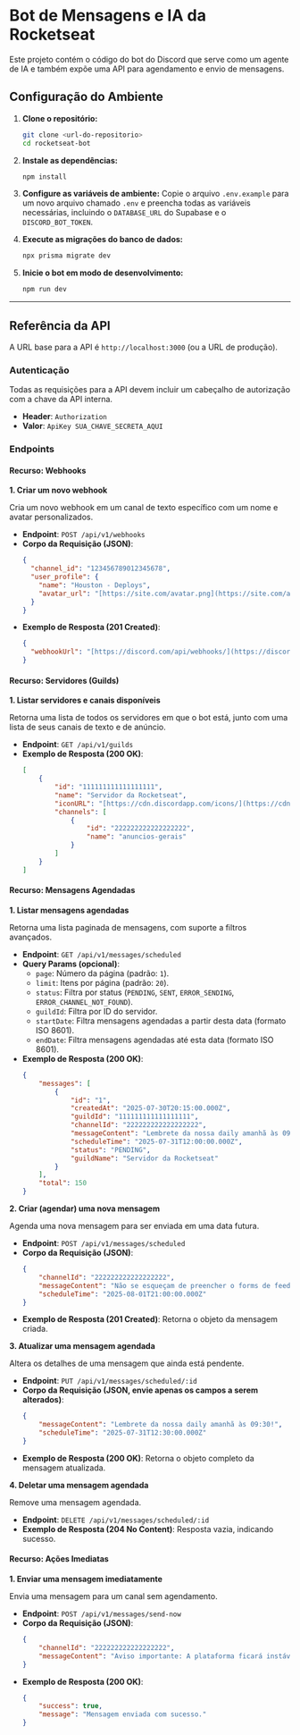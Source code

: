 # Bot de Mensagens e IA da Rocketseat

Este projeto contém o código do bot do Discord que serve como um agente de IA e também expõe uma API para agendamento e envio de mensagens.

## Configuração do Ambiente

1.  **Clone o repositório:**
    ```bash
    git clone <url-do-repositorio>
    cd rocketseat-bot
    ```

2.  **Instale as dependências:**
    ```bash
    npm install
    ```

3.  **Configure as variáveis de ambiente:**
    Copie o arquivo `.env.example` para um novo arquivo chamado `.env` e preencha todas as variáveis necessárias, incluindo o `DATABASE_URL` do Supabase e o `DISCORD_BOT_TOKEN`.

4.  **Execute as migrações do banco de dados:**
    ```bash
    npx prisma migrate dev
    ```

5.  **Inicie o bot em modo de desenvolvimento:**
    ```bash
    npm run dev
    ```

---

## Referência da API

A URL base para a API é `http://localhost:3000` (ou a URL de produção).

### Autenticação

Todas as requisições para a API devem incluir um cabeçalho de autorização com a chave da API interna.

-   **Header**: `Authorization`
-   **Valor**: `ApiKey SUA_CHAVE_SECRETA_AQUI`

### Endpoints

#### Recurso: Webhooks

**1. Criar um novo webhook**

Cria um novo webhook em um canal de texto específico com um nome e avatar personalizados.

-   **Endpoint**: `POST /api/v1/webhooks`
-   **Corpo da Requisição (JSON)**:
    ```json
    {
      "channel_id": "123456789012345678",
      "user_profile": {
        "name": "Houston - Deploys",
        "avatar_url": "[https://site.com/avatar.png](https://site.com/avatar.png)"
      }
    }
    ```
-   **Exemplo de Resposta (201 Created)**:
    ```json
    {
      "webhookUrl": "[https://discord.com/api/webhooks/](https://discord.com/api/webhooks/)..."
    }
    ```

#### Recurso: Servidores (Guilds)

**1. Listar servidores e canais disponíveis**

Retorna uma lista de todos os servidores em que o bot está, junto com uma lista de seus canais de texto e de anúncio.

-   **Endpoint**: `GET /api/v1/guilds`
-   **Exemplo de Resposta (200 OK)**:
    ```json
    [
        {
            "id": "111111111111111111",
            "name": "Servidor da Rocketseat",
            "iconURL": "[https://cdn.discordapp.com/icons/](https://cdn.discordapp.com/icons/)...",
            "channels": [
                {
                    "id": "222222222222222222",
                    "name": "anuncios-gerais"
                }
            ]
        }
    ]
    ```

#### Recurso: Mensagens Agendadas

**1. Listar mensagens agendadas**

Retorna uma lista paginada de mensagens, com suporte a filtros avançados.

-   **Endpoint**: `GET /api/v1/messages/scheduled`
-   **Query Params (opcional)**:
    -   `page`: Número da página (padrão: `1`).
    -   `limit`: Itens por página (padrão: `20`).
    -   `status`: Filtra por status (`PENDING`, `SENT`, `ERROR_SENDING`, `ERROR_CHANNEL_NOT_FOUND`).
    -   `guildId`: Filtra por ID do servidor.
    -   `startDate`: Filtra mensagens agendadas a partir desta data (formato ISO 8601).
    -   `endDate`: Filtra mensagens agendadas até esta data (formato ISO 8601).
-   **Exemplo de Resposta (200 OK)**:
    ```json
    {
        "messages": [
            {
                "id": "1",
                "createdAt": "2025-07-30T20:15:00.000Z",
                "guildId": "111111111111111111",
                "channelId": "222222222222222222",
                "messageContent": "Lembrete da nossa daily amanhã às 09:00! 🚀",
                "scheduleTime": "2025-07-31T12:00:00.000Z",
                "status": "PENDING",
                "guildName": "Servidor da Rocketseat"
            }
        ],
        "total": 150
    }
    ```

**2. Criar (agendar) uma nova mensagem**

Agenda uma nova mensagem para ser enviada em uma data futura.

-   **Endpoint**: `POST /api/v1/messages/scheduled`
-   **Corpo da Requisição (JSON)**:
    ```json
    {
        "channelId": "222222222222222222",
        "messageContent": "Não se esqueçam de preencher o forms de feedback da semana!",
        "scheduleTime": "2025-08-01T21:00:00.000Z"
    }
    ```
-   **Exemplo de Resposta (201 Created)**: Retorna o objeto da mensagem criada.

**3. Atualizar uma mensagem agendada**

Altera os detalhes de uma mensagem que ainda está pendente.

-   **Endpoint**: `PUT /api/v1/messages/scheduled/:id`
-   **Corpo da Requisição (JSON, envie apenas os campos a serem alterados)**:
    ```json
    {
        "messageContent": "Lembrete da nossa daily amanhã às 09:30!",
        "scheduleTime": "2025-07-31T12:30:00.000Z"
    }
    ```
-   **Exemplo de Resposta (200 OK)**: Retorna o objeto completo da mensagem atualizada.

**4. Deletar uma mensagem agendada**

Remove uma mensagem agendada.

-   **Endpoint**: `DELETE /api/v1/messages/scheduled/:id`
-   **Exemplo de Resposta (204 No Content)**: Resposta vazia, indicando sucesso.

#### Recurso: Ações Imediatas

**1. Enviar uma mensagem imediatamente**

Envia uma mensagem para um canal sem agendamento.

-   **Endpoint**: `POST /api/v1/messages/send-now`
-   **Corpo da Requisição (JSON)**:
    ```json
    {
        "channelId": "222222222222222222",
        "messageContent": "Aviso importante: A plataforma ficará instável nos próximos 15 minutos."
    }
    ```
-   **Exemplo de Resposta (200 OK)**:
    ```json
    {
        "success": true,
        "message": "Mensagem enviada com sucesso."
    }
    ```